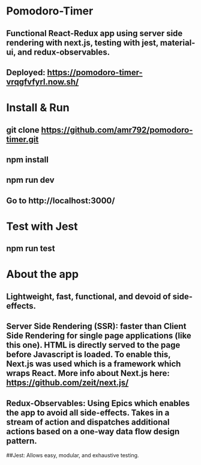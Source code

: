 # Pomodoro-Timer
## Functional React-Redux app using server side rendering with next.js, testing with jest, material-ui, and redux-observables.
## Deployed: https://pomodoro-timer-vrqgfvfyrl.now.sh/

# Install & Run
## git clone https://github.com/amr792/pomodoro-timer.git
## npm install
## npm run dev
## Go to http://localhost:3000/

# Test with Jest
## npm run test

# About the app
## Lightweight, fast, functional, and devoid of side-effects.

## Server Side Rendering (SSR): faster than Client Side Rendering for single page applications (like this one). HTML is directly served to the page before Javascript is loaded. To enable this, Next.js was used which is a framework which wraps React. More info about Next.js here: https://github.com/zeit/next.js/

## Redux-Observables: Using Epics which enables the app to avoid all side-effects. Takes in a stream of action and dispatches additional actions based on a one-way data flow design pattern.

##Jest: Allows easy, modular, and exhaustive testing.



